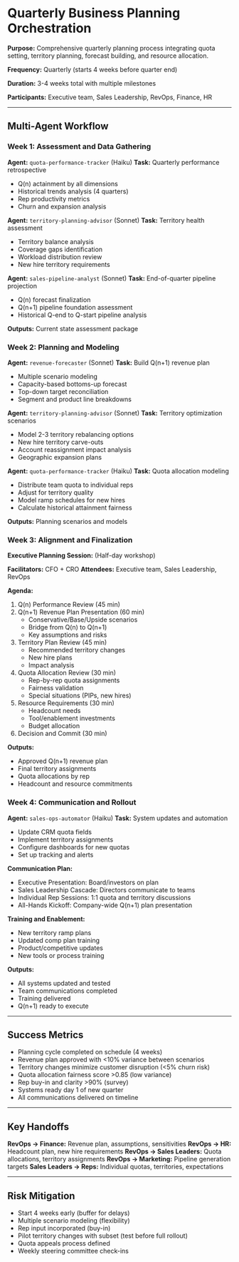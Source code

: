 # Quarterly Business Planning Orchestration

**Purpose:** Comprehensive quarterly planning process integrating quota setting, territory planning, forecast building, and resource allocation.

**Frequency:** Quarterly (starts 4 weeks before quarter end)

**Duration:** 3-4 weeks total with multiple milestones

**Participants:** Executive team, Sales Leadership, RevOps, Finance, HR

---

## Multi-Agent Workflow

### Week 1: Assessment and Data Gathering

**Agent:** `quota-performance-tracker` (Haiku)
**Task:** Quarterly performance retrospective
- Q(n) actainment by all dimensions
- Historical trends analysis (4 quarters)
- Rep productivity metrics
- Churn and expansion analysis

**Agent:** `territory-planning-advisor` (Sonnet)
**Task:** Territory health assessment
- Territory balance analysis
- Coverage gaps identification
- Workload distribution review
- New hire territory requirements

**Agent:** `sales-pipeline-analyst` (Sonnet)
**Task:** End-of-quarter pipeline projection
- Q(n) forecast finalization
- Q(n+1) pipeline foundation assessment
- Historical Q-end to Q-start pipeline analysis

**Outputs:** Current state assessment package

### Week 2: Planning and Modeling

**Agent:** `revenue-forecaster` (Sonnet)
**Task:** Build Q(n+1) revenue plan
- Multiple scenario modeling
- Capacity-based bottoms-up forecast
- Top-down target reconciliation
- Segment and product line breakdowns

**Agent:** `territory-planning-advisor` (Sonnet)
**Task:** Territory optimization scenarios
- Model 2-3 territory rebalancing options
- New hire territory carve-outs
- Account reassignment impact analysis
- Geographic expansion plans

**Agent:** `quota-performance-tracker` (Haiku)
**Task:** Quota allocation modeling
- Distribute team quota to individual reps
- Adjust for territory quality
- Model ramp schedules for new hires
- Calculate historical attainment fairness

**Outputs:** Planning scenarios and models

### Week 3: Alignment and Finalization

**Executive Planning Session:** (Half-day workshop)

**Facilitators:** CFO + CRO
**Attendees:** Executive team, Sales Leadership, RevOps

**Agenda:**
1. Q(n) Performance Review (45 min)
2. Q(n+1) Revenue Plan Presentation (60 min)
   - Conservative/Base/Upside scenarios
   - Bridge from Q(n) to Q(n+1)
   - Key assumptions and risks
3. Territory Plan Review (45 min)
   - Recommended territory changes
   - New hire plans
   - Impact analysis
4. Quota Allocation Review (30 min)
   - Rep-by-rep quota assignments
   - Fairness validation
   - Special situations (PIPs, new hires)
5. Resource Requirements (30 min)
   - Headcount needs
   - Tool/enablement investments
   - Budget allocation
6. Decision and Commit (30 min)

**Outputs:**
- Approved Q(n+1) revenue plan
- Final territory assignments
- Quota allocations by rep
- Headcount and resource commitments

### Week 4: Communication and Rollout

**Agent:** `sales-ops-automator` (Haiku)
**Task:** System updates and automation
- Update CRM quota fields
- Implement territory assignments
- Configure dashboards for new quotas
- Set up tracking and alerts

**Communication Plan:**
- Executive Presentation: Board/investors on plan
- Sales Leadership Cascade: Directors communicate to teams
- Individual Rep Sessions: 1:1 quota and territory discussions
- All-Hands Kickoff: Company-wide Q(n+1) plan presentation

**Training and Enablement:**
- New territory ramp plans
- Updated comp plan training
- Product/competitive updates
- New tools or process training

**Outputs:**
- All systems updated and tested
- Team communications completed
- Training delivered
- Q(n+1) ready to execute

---

## Success Metrics

- Planning cycle completed on schedule (4 weeks)
- Revenue plan approved with <10% variance between scenarios
- Territory changes minimize customer disruption (<5% churn risk)
- Quota allocation fairness score >0.85 (low variance)
- Rep buy-in and clarity >90% (survey)
- Systems ready day 1 of new quarter
- All communications delivered on timeline

---

## Key Handoffs

**RevOps → Finance:** Revenue plan, assumptions, sensitivities
**RevOps → HR:** Headcount plan, new hire requirements
**RevOps → Sales Leaders:** Quota allocations, territory assignments
**RevOps → Marketing:** Pipeline generation targets
**Sales Leaders → Reps:** Individual quotas, territories, expectations

---

## Risk Mitigation

- Start 4 weeks early (buffer for delays)
- Multiple scenario modeling (flexibility)
- Rep input incorporated (buy-in)
- Pilot territory changes with subset (test before full rollout)
- Quota appeals process defined
- Weekly steering committee check-ins
